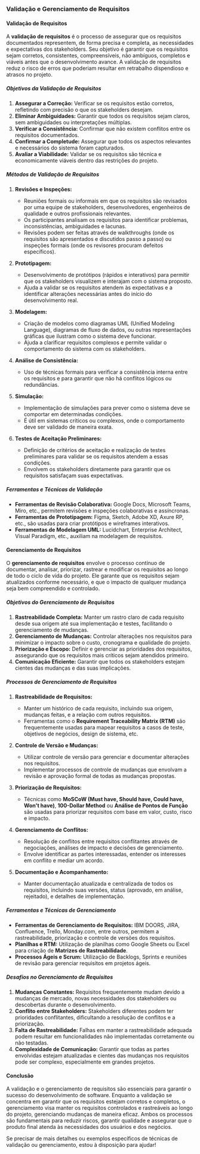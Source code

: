 ### Validação e Gerenciamento de Requisitos

#### Validação de Requisitos

A **validação de requisitos** é o processo de assegurar que os requisitos documentados representem, de forma precisa e completa, as necessidades e expectativas dos stakeholders. Seu objetivo é garantir que os requisitos sejam corretos, consistentes, compreensíveis, não ambíguos, completos e viáveis antes que o desenvolvimento avance. A validação de requisitos reduz o risco de erros que poderiam resultar em retrabalho dispendioso e atrasos no projeto.

##### Objetivos da Validação de Requisitos

1. **Assegurar a Correção:** Verificar se os requisitos estão corretos, refletindo com precisão o que os stakeholders desejam.
2. **Eliminar Ambiguidades:** Garantir que todos os requisitos sejam claros, sem ambiguidades ou interpretações múltiplas.
3. **Verificar a Consistência:** Confirmar que não existem conflitos entre os requisitos documentados.
4. **Confirmar a Completude:** Assegurar que todos os aspectos relevantes e necessários do sistema foram capturados.
5. **Avaliar a Viabilidade:** Validar se os requisitos são técnica e economicamente viáveis dentro das restrições do projeto.

##### Métodos de Validação de Requisitos

1. **Revisões e Inspeções:**
   - Reuniões formais ou informais em que os requisitos são revisados por uma equipe de stakeholders, desenvolvedores, engenheiros de qualidade e outros profissionais relevantes.
   - Os participantes analisam os requisitos para identificar problemas, inconsistências, ambiguidades e lacunas.
   - Revisões podem ser feitas através de walkthroughs (onde os requisitos são apresentados e discutidos passo a passo) ou inspeções formais (onde os revisores procuram defeitos específicos).

2. **Prototipagem:**
   - Desenvolvimento de protótipos (rápidos e interativos) para permitir que os stakeholders visualizem e interajam com o sistema proposto. 
   - Ajuda a validar se os requisitos atendem às expectativas e a identificar alterações necessárias antes do início do desenvolvimento real.

3. **Modelagem:**
   - Criação de modelos como diagramas UML (Unified Modeling Language), diagramas de fluxo de dados, ou outras representações gráficas que ilustram como o sistema deve funcionar.
   - Ajuda a clarificar requisitos complexos e permite validar o comportamento do sistema com os stakeholders.

4. **Análise de Consistência:**
   - Uso de técnicas formais para verificar a consistência interna entre os requisitos e para garantir que não há conflitos lógicos ou redundâncias.

5. **Simulação:**
   - Implementação de simulações para prever como o sistema deve se comportar em determinadas condições.
   - É útil em sistemas críticos ou complexos, onde o comportamento deve ser validado de maneira exata.

6. **Testes de Aceitação Preliminares:**
   - Definição de critérios de aceitação e realização de testes preliminares para validar se os requisitos atendem a essas condições.
   - Envolvem os stakeholders diretamente para garantir que os requisitos satisfaçam suas expectativas.

##### Ferramentas e Técnicas de Validação

- **Ferramentas de Revisão Colaborativa:** Google Docs, Microsoft Teams, Miro, etc., permitem revisões e inspeções colaborativas e assíncronas.
- **Ferramentas de Prototipagem:** Figma, Sketch, Adobe XD, Axure RP, etc., são usadas para criar protótipos e wireframes interativos.
- **Ferramentas de Modelagem UML:** Lucidchart, Enterprise Architect, Visual Paradigm, etc., auxiliam na modelagem de requisitos.

#### Gerenciamento de Requisitos

O **gerenciamento de requisitos** envolve o processo contínuo de documentar, analisar, priorizar, rastrear e modificar os requisitos ao longo de todo o ciclo de vida do projeto. Ele garante que os requisitos sejam atualizados conforme necessário, e que o impacto de qualquer mudança seja bem compreendido e controlado.

##### Objetivos do Gerenciamento de Requisitos

1. **Rastreabilidade Completa:** Manter um rastro claro de cada requisito desde sua origem até sua implementação e testes, facilitando o gerenciamento de mudanças.
2. **Gerenciamento de Mudanças:** Controlar alterações nos requisitos para minimizar o impacto sobre o custo, cronograma e qualidade do projeto.
3. **Priorização e Escopo:** Definir e gerenciar as prioridades dos requisitos, assegurando que os requisitos mais críticos sejam atendidos primeiro.
4. **Comunicação Eficiente:** Garantir que todos os stakeholders estejam cientes das mudanças e das suas implicações.

##### Processos de Gerenciamento de Requisitos

1. **Rastreabilidade de Requisitos:**
   - Manter um histórico de cada requisito, incluindo sua origem, mudanças feitas, e a relação com outros requisitos.
   - Ferramentas como o **Requirement Traceability Matrix (RTM)** são frequentemente usadas para mapear requisitos a casos de teste, objetivos de negócios, design de sistema, etc.

2. **Controle de Versão e Mudanças:**
   - Utilizar controle de versão para gerenciar e documentar alterações nos requisitos.
   - Implementar processos de controle de mudanças que envolvam a revisão e aprovação formal de todas as mudanças propostas.

3. **Priorização de Requisitos:**
   - Técnicas como **MoSCoW (Must have, Should have, Could have, Won't have)**, **100-Dollar Method** ou **Análise de Pontos de Função** são usadas para priorizar requisitos com base em valor, custo, risco e impacto.

4. **Gerenciamento de Conflitos:**
   - Resolução de conflitos entre requisitos conflitantes através de negociações, análises de impacto e decisões de gerenciamento.
   - Envolve identificar as partes interessadas, entender os interesses em conflito e mediar um acordo.

5. **Documentação e Acompanhamento:**
   - Manter documentação atualizada e centralizada de todos os requisitos, incluindo suas versões, status (aprovado, em análise, rejeitado), e detalhes de implementação.

##### Ferramentas e Técnicas de Gerenciamento

- **Ferramentas de Gerenciamento de Requisitos:** IBM DOORS, JIRA, Confluence, Trello, Monday.com, entre outros, permitem a rastreabilidade, priorização e controle de versões dos requisitos.
- **Planilhas e RTM:** Utilização de planilhas como Google Sheets ou Excel para criação de **Matrizes de Rastreabilidade**.
- **Processos Ágeis e Scrum:** Utilização de Backlogs, Sprints e reuniões de revisão para gerenciar requisitos em projetos ágeis.

##### Desafios no Gerenciamento de Requisitos

1. **Mudanças Constantes:** Requisitos frequentemente mudam devido a mudanças de mercado, novas necessidades dos stakeholders ou descobertas durante o desenvolvimento.
2. **Conflito entre Stakeholders:** Stakeholders diferentes podem ter prioridades conflitantes, dificultando a resolução de conflitos e a priorização.
3. **Falta de Rastreabilidade:** Falhas em manter a rastreabilidade adequada podem resultar em funcionalidades não implementadas corretamente ou não testadas.
4. **Complexidade de Comunicação:** Garantir que todas as partes envolvidas estejam atualizadas e cientes das mudanças nos requisitos pode ser complexo, especialmente em grandes projetos.

#### Conclusão

A validação e o gerenciamento de requisitos são essenciais para garantir o sucesso do desenvolvimento de software. Enquanto a validação se concentra em garantir que os requisitos estejam corretos e completos, o gerenciamento visa manter os requisitos controlados e rastreáveis ao longo do projeto, gerenciando mudanças de maneira eficaz. Ambos os processos são fundamentais para reduzir riscos, garantir qualidade e assegurar que o produto final atenda às necessidades dos usuários e dos negócios.

Se precisar de mais detalhes ou exemplos específicos de técnicas de validação ou gerenciamento, estou à disposição para ajudar!
